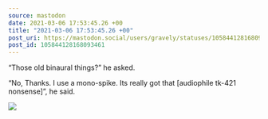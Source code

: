 ```yaml
---
source: mastodon
date: 2021-03-06 17:53:45.26 +00
title: "2021-03-06 17:53:45.26 +00"
post_uri: https://mastodon.social/users/gravely/statuses/105844128168093461
post_id: 105844128168093461
---
```

“Those old binaural things?” he asked.

“No, Thanks. I use a mono-spike. Its really got that [audiophile tk-421 nonsense]”, he said.


![](/images/105844128118682430.jpg)

